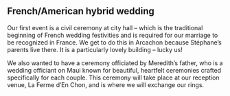<h2>French/American hybrid wedding</h2>
<p>
Our first event is a civil ceremony at city hall – which is the traditional beginning of French wedding festivities and is required for our marriage to be recognized in France. We get to do this in Arcachon because Stéphane’s parents live there. It is a particularly lovely building – lucky us!
</p>
<p>
We also wanted to have a ceremony officiated by Meredith’s father, who is a wedding officiant on Maui known for beautiful, heartfelt ceremonies crafted specifically for each couple. This ceremony will take place at our reception venue, La Ferme d’En Chon, and is where we will exchange our rings.
</p>
